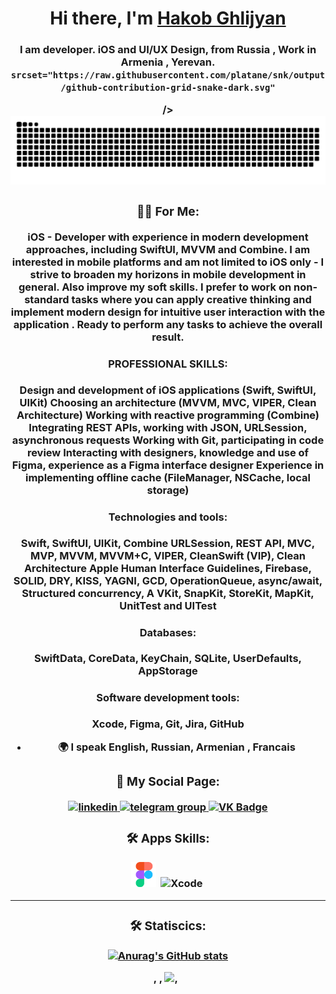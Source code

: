 <h1 align="center">Hi there, I'm <a href="https://github.com/HakobGhlijyan" target="_blank">Hakob Ghlijyan</a>
<h3 align="center">I am developer. iOS and UI/UX Design, from Russia , Work in Armenia , Yerevan.

<picture>
  <source
    media="(prefers-color-scheme: dark)"

    srcset="https://raw.githubusercontent.com/platane/snk/output/github-contribution-grid-snake-dark.svg"
  />
  <source
    media="(prefers-color-scheme: light)"
    srcset="https://raw.githubusercontent.com/platane/snk/output/github-contribution-grid-snake.svg"
  />
  <img
    alt="github contribution grid snake animation"
    src="https://raw.githubusercontent.com/platane/snk/output/github-contribution-grid-snake.svg"
  />
</picture>

  ### :man_technologist: For Me:

iOS - Developer with experience in modern development approaches, including SwiftUI,
MVVM and Combine. I am interested in mobile platforms and am not limited to
iOS only - I strive to broaden my horizons in mobile development in general. Also
improve my soft skills.
I prefer to work on non-standard tasks where you can apply
creative thinking and implement modern design for intuitive
user interaction with the application .
Ready to perform any tasks to achieve the overall result.

#### PROFESSIONAL SKILLS:
Design and development of iOS applications (Swift, SwiftUI, UIKit)
Choosing an architecture (MVVM, MVC, VIPER, Clean Architecture)
Working with reactive programming (Combine)
Integrating REST APIs, working with JSON, URLSession, asynchronous requests
Working with Git, participating in code review
Interacting with designers, knowledge and use of Figma, experience as a
Figma interface designer
Experience in implementing offline cache (FileManager, NSCache, local storage)

#### Technologies and tools:
Swift, SwiftUI, UIKit, Combine
URLSession, REST API,
MVC, MVP, MVVM, MVVM+C, VIPER, CleanSwift (VIP), Clean Architecture
Apple Human Interface Guidelines, Firebase, SOLID, DRY, KISS, YAGNI,
GCD, OperationQueue, async/await, Structured concurrency,
A VKit, SnapKit, StoreKit, MapKit, UnitTest and UITest

#### Databases:
SwiftData, CoreData, KeyChain, SQLite, UserDefaults, AppStorage

#### Software development tools:
Xcode, Figma, Git, Jira, GitHub

- 🌍 I speak English, Russian, Armenian , Francais

### 🤝 My Social Page: <p align="center">
<div id="badges">
    <a href="https://www.linkedin.com/in/hakobghlijyan" target="_blank">
      <img src="https://cdn-icons-png.flaticon.com/512/2504/2504799.png" width="40" height="40" alt="linkedin" />
    </a>
    <a href="https://t.me/hakobghlijyan" target="_blank">
      <img src="https://cdn-icons-png.flaticon.com/512/2111/2111646.png" width="40" height="40" alt="telegram group" />
    </a>
    <a href="https://vk.com/hakobghlijyan" target="_blank">
      <img src="https://cdn-icons-png.flaticon.com/512/145/145813.png" width="40" height="40" alt="VK Badge"/>
    </a>
  </div>

### 🛠 Apps Skills:

<div>
  <img src="https://github.com/devicons/devicon/blob/master/icons/figma/figma-original.svg" title="figma" alt="figma" width="40" height="40"/>&nbsp;
  <img src="https://cdn.jsdelivr.net/gh/devicons/devicon@latest/icons/xcode/xcode-original.svg" title="XCode" alt="Xcode" width="40" height="40"/>&nbsp          
</div>

---

### 🛠 Statiscics:

<div id="stat" align="center">

[![Anurag's GitHub stats](https://github-readme-stats.vercel.app/api?username=HakobGhlijyan)](https://github.com/anuraghazra/github-readme-stats)
  
</div>

<div id="stat" align="center">
  <img src="http://github-profile-summary-cards.vercel.app/api/cards/profile-details?username=HakobGhlijyan&theme=default" alt=""/>,
  <img src="http://github-profile-summary-cards.vercel.app/api/cards/repos-per-language?username=HakobGhlijyan&theme=default" alt=""/>,
  <img src="http://github-profile-summary-cards.vercel.app/api/cards/most-commit-language?username=HakobGhlijyan&theme=default"/>,
  <img src="http://github-profile-summary-cards.vercel.app/api/cards/stats?username=HakobGhlijyan&theme=default" alt=""/>
  <img src="http://github-profile-summary-cards.vercel.app/api/cards/productive-time?username=HakobGhlijyan&theme=default&utcOffset=8" alt=""/>
</div>
